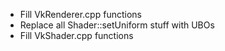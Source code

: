 * Fill VkRenderer.cpp functions
* Replace all Shader::setUniform stuff with UBOs
* Fill VkShader.cpp functions
